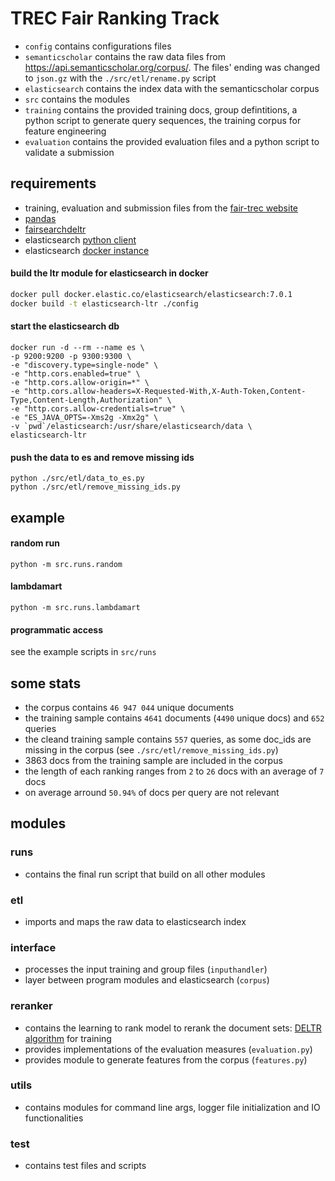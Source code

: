 # TREC Fair Ranking Track

- `config` contains configurations files
- `semanticscholar` contains the raw data files from https://api.semanticscholar.org/corpus/. The files' ending was changed to `json.gz` with the `./src/etl/rename.py` script
- `elasticsearch` contains the index data with the semanticscholar corpus
- `src` contains the modules
- `training` contains the provided training docs, group defintitions, a python script to generate query sequences, the training corpus for feature engineering
- `evaluation` contains the provided evaluation files and a python script to validate a submission

## requirements

- training, evaluation and submission files from the [fair-trec website](https://fair-trec.github.io/)
- [pandas](https://pandas.pydata.org/)
- [fairsearchdeltr](https://github.com/fair-search/fairsearch-deltr-python)
- elasticsearch [python client](https://elasticsearch-dsl.readthedocs.io/en/latest/)
- elasticsearch [docker instance](https://www.elastic.co/guide/en/elasticsearch/reference/current/docker.html)

#### build the ltr module for elasticsearch in docker

```bash
docker pull docker.elastic.co/elasticsearch/elasticsearch:7.0.1
docker build -t elasticsearch-ltr ./config
```

#### start the elasticsearch db

```console
docker run -d --rm --name es \
-p 9200:9200 -p 9300:9300 \
-e "discovery.type=single-node" \
-e "http.cors.enabled=true" \
-e "http.cors.allow-origin=*" \
-e "http.cors.allow-headers=X-Requested-With,X-Auth-Token,Content-Type,Content-Length,Authorization" \
-e "http.cors.allow-credentials=true" \
-e "ES_JAVA_OPTS=-Xms2g -Xmx2g" \
-v `pwd`/elasticsearch:/usr/share/elasticsearch/data \
elasticsearch-ltr
```

#### push the data to es and remove missing ids

```console
python ./src/etl/data_to_es.py
python ./src/etl/remove_missing_ids.py
```

## example

#### random run

```console
python -m src.runs.random
```

#### lambdamart

```console
python -m src.runs.lambdamart
```
#### programmatic access

see the example scripts in `src/runs`


## some stats

- the corpus contains `46 947 044` unique documents
- the training sample contains `4641` documents (`4490` unique docs) and `652` queries
- the cleand training sample contains `557` queries, as some doc_ids are missing in the corpus (see `./src/etl/remove_missing_ids.py`)
- 3863 docs from the training sample are included in the corpus
- the length of each ranking ranges from `2` to `26` docs with an average of `7` docs
- on average arround `50.94%` of docs per query are not relevant

## modules

### runs

- contains the final run script that build on all other modules

### etl

- imports and maps the raw data to elasticsearch index

### interface

- processes the input training and group files (`inputhandler`)
- layer between program modules and elasticsearch (`corpus`)

### reranker

- contains the learning to rank model to rerank the document sets: [DELTR algorithm](https://github.com/fair-search/fairsearch-deltr-python) for training
- provides implementations of the evaluation measures (`evaluation.py`)
- provides module to generate features from the corpus (`features.py`)

### utils

- contains modules for command line args, logger file initialization and IO functionalities

### test

- contains test files and scripts